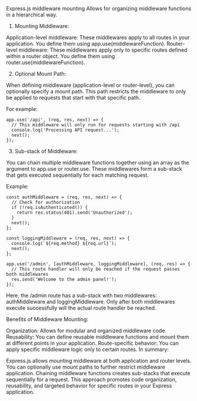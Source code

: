 Express.js middleware mounting
Allows for organizing middleware functions in a hierarchical way. 

1. Mounting Middleware:

Application-level middleware: These middlewares apply to all routes in your application. You define them using app.use(middlewareFunction).
Router-level middleware: These middlewares apply only to specific routes defined within a router object. You define them using router.use(middlewareFunction).

2. Optional Mount Path:

When defining middleware (application-level or router-level), you can optionally specify a mount path. This path restricts the middleware to only be applied to requests that start with that specific path.

For example:

```
app.use('/api', (req, res, next) => {
  // This middleware will only run for requests starting with /api
  console.log('Processing API request...');
  next();
});
```
3. Sub-stack of Middleware:

You can chain multiple middleware functions together using an array as the argument to app.use or router.use. These middlewares form a sub-stack that gets executed sequentially for each matching request.

Example:

```
const authMiddleware = (req, res, next) => {
  // Check for authorization
  if (!req.isAuthenticated()) {
    return res.status(401).send('Unauthorized');
  }
  next();
};

const loggingMiddleware = (req, res, next) => {
  console.log(`${req.method} ${req.url}`);
  next();
};

app.use('/admin', [authMiddleware, loggingMiddleware], (req, res) => {
  // This route handler will only be reached if the request passes both middlewares
  res.send('Welcome to the admin panel!');
});
```

Here, the /admin route has a sub-stack with two middlewares: authMiddleware and loggingMiddleware. Only after both middlewares execute successfully will the actual route handler be reached.

Benefits of Middleware Mounting:

Organization: Allows for modular and organized middleware code.
Reusability: You can define reusable middleware functions and mount them at different points in your application.
Route-specific behavior: You can apply specific middleware logic only to certain routes.
In summary:

Express.js allows mounting middleware at both application and router levels. You can optionally use mount paths to further restrict middleware application. Chaining middleware functions creates sub-stacks that execute sequentially for a request. This approach promotes code organization, reusability, and targeted behavior for specific routes in your Express application.